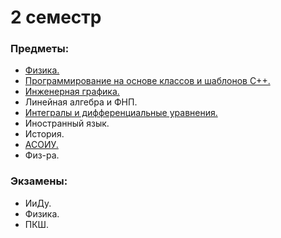 # 2 семестр
### Предметы:
- [Физика.](https://github.com/mightyK1ngRichard/IU5/tree/master/Term-2/Physics)
- [Программирование на основе классов и шаблонов C++.](https://github.com/mightyK1ngRichard/IU5/tree/master/Term-2/PBCT)
- [Инженерная графика.](https://github.com/mightyK1ngRichard/IU5/tree/master/Term-2/Computer%20graphics)
- Линейная алгебра и ФНП.
- [Интегралы и дифференциальные уравнения.](https://github.com/mightyK1ngRichard/IU5/tree/master/Term-2/Integrals%20and%20differential%20equations)
- Иностранный язык.
- История.
- [АСОИУ.](https://github.com/mightyK1ngRichard/IU5/tree/master/Term-2/Automated%20information%20processing%20and%20management%20systems)
- Физ-ра.

### Экзамены:
- ИиДу.
- Физика.
- ПКШ.
